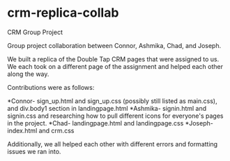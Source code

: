 # crm-replica-collab
CRM Group Project

Group project collaboration between Connor, Ashmika, Chad, and Joseph.

We built a replica of the Double Tap CRM pages that were assigned to us. 
We each took on a different page of the assignment and helped each other along the way.

Contributions were as follows:

*Connor- sign_up.html and sign_up.css (possibly still listed as main.css), and div.body1 section in landingpage.html
*Ashmika- signin.html and signin.css and researching how to pull different icons for everyone's pages in the project.
*Chad- landingpage.html and landingpage.css
*Joseph- index.html and crm.css

Additionally, we all helped each other with different errors and formatting issues we ran into.


